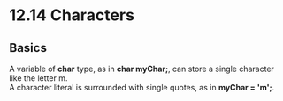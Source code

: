 # 12.14 Characters

## Basics
A variable of **char** type, as in **char myChar;**, can store a single character like the letter m.   
A character literal is surrounded with single quotes, as in **myChar = 'm';**.   

